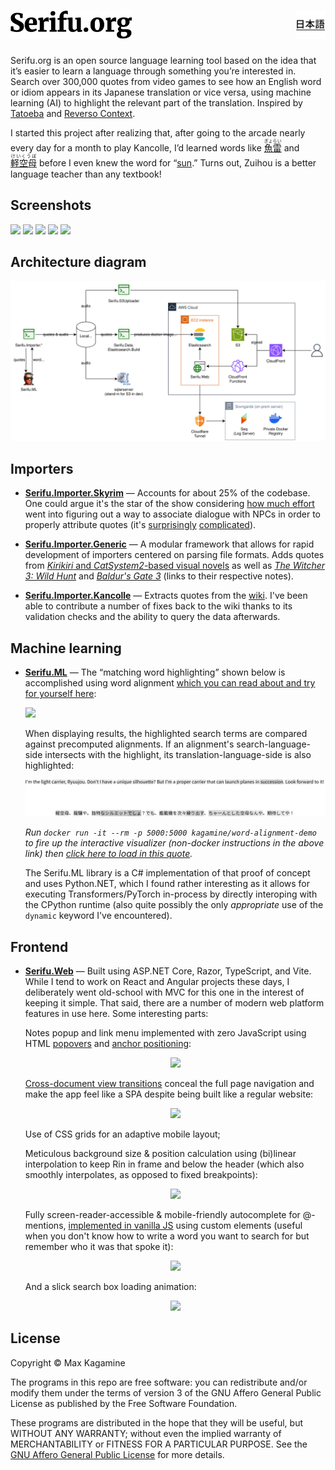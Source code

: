 <h1>
  <a href="README.ja.md"><img src=".github/images/nav-japanese.svg" height="45" alt="日本語" align="right" /></a>
  <a href="https://serifu.org"><img src=".github/images/serifu-light-dark.svg" height="45" alt="Serifu.org" /></a>
</h1>

Serifu.org is an open source language learning tool based on the idea that it’s easier to learn a language through something you’re interested in. Search over 300,000 quotes from video games to see how an English word or idiom appears in its Japanese translation or vice versa, using machine learning (AI) to highlight the relevant part of the translation. Inspired by [Tatoeba](https://tatoeba.org/en) and [Reverso Context](https://context.reverso.net/translation/).

I started this project after realizing that, after going to the arcade nearly every day for a month to play Kancolle, I’d learned words like [<ruby>魚雷<rp>（</rp><rt>ぎょらい</rt><rp>）</rp></ruby>](https://serifu.org/translate/%E9%AD%9A%E9%9B%B7) and [<ruby>軽空母<rp>（</rp><rt>けいくうぼ</rt><rp>）</rp></ruby>](https://serifu.org/translate/%E8%BB%BD%E7%A9%BA%E6%AF%8D) before I even knew the word for “[sun](https://serifu.org/translate/concentrated%20power%20of%20the%20sun).” Turns out, Zuihou is a better language teacher than any textbook!

## Screenshots

<a href="https://github.com/maxkagamine/Serifu.org/raw/refs/heads/master/.github/images/screenshots/home-en_desktop@1.5x.avif"><img src=".github/images/screenshots/home-en_desktop@1.5x_thumb.avif" height="180" /></a>
<a href="https://github.com/maxkagamine/Serifu.org/raw/refs/heads/master/.github/images/screenshots/about-en_desktop-full@1.5x.avif"><img src=".github/images/screenshots/about-en_desktop-full@1.5x_thumb.avif" height="180" /></a>
<a href="https://github.com/maxkagamine/Serifu.org/raw/refs/heads/master/.github/images/screenshots/results-zuihou-en_desktop@1.5x.avif"><img src=".github/images/screenshots/results-zuihou-en_desktop@1.5x_thumb.avif" height="180" /></a>
<a href="https://github.com/maxkagamine/Serifu.org/raw/refs/heads/master/.github/images/screenshots/results-haru_mobile@2x.avif"><img src=".github/images/screenshots/results-haru_mobile@2x_thumb.avif" height="180" /></a>
<a href="https://github.com/maxkagamine/Serifu.org/raw/refs/heads/master/.github/images/screenshots/error-500-en_desktop@1.5x.avif"><img src=".github/images/screenshots/error-500-en_desktop@1.5x_thumb.avif" height="180" /></a>

## Architecture diagram

[![](.github/images/architecture-diagram-english.svg)](https://cdn.jsdelivr.net/gh/maxkagamine/Serifu.org/.github/images/architecture-diagram-english.svg)

## Importers

- [**Serifu.Importer.Skyrim**](./Serifu.Importer.Skyrim) — Accounts for about 25% of the codebase. One could argue it's the star of the show considering [how much effort](./Serifu.Importer.Skyrim/README.md) went into figuring out a way to associate dialogue with NPCs in order to properly attribute quotes (it's [surprisingly](./Serifu.Importer.Skyrim/SkyrimImporter.cs) [complicated](./Serifu.Importer.Skyrim/Resolvers/ConditionsResolver.cs)).

- [**Serifu.Importer.Generic**](./Serifu.Importer.Generic) — A modular framework that allows for rapid development of importers centered on parsing file formats. Adds quotes from [_Kirikiri_ and _CatSystem2_-based visual novels](./Serifu.Importer.Generic/README.md) as well as [_The Witcher 3: Wild Hunt_](./Serifu.Importer.Generic/README_WITCHER.md) and [_Baldur's Gate 3_](./Serifu.Importer.Generic/README_BG3.md) (links to their respective notes).

- [**Serifu.Importer.Kancolle**](./Serifu.Importer.Kancolle) — Extracts quotes from the [wiki](https://en.kancollewiki.net/Kancolle_Wiki). I've been able to contribute a number of fixes back to the wiki thanks to its validation checks and the ability to query the data afterwards.

## Machine learning

- [**Serifu.ML**](./Serifu.ML) — The “matching word highlighting” shown below is accomplished using word alignment [which you can read about and try for yourself here](https://github.com/maxkagamine/word-alignment-demo#readme):

  [![](.github/images/ryuujou-english.avif)](https://github.com/maxkagamine/Serifu.org/raw/refs/heads/master/.github/images/ryuujou-english.avif)

  When displaying results, the highlighted search terms are compared against precomputed alignments. If an alignment's search-language-side intersects with the highlight, its translation-language-side is also highlighted:

  [![](.github/images/ryuujou-alignment-light-dark.svg)](https://github.com/maxkagamine/Serifu.org/raw/refs/heads/master/.github/images/ryuujou-alignment-light-dark.svg)

  _Run `docker run -it --rm -p 5000:5000 kagamine/word-alignment-demo` to fire up the interactive visualizer (non-docker instructions in the above link) then [click here to load in this quote](http://localhost:5000/#from=I%27m+the+light+carrier%2C+Ryuujou.+Don%27t+I+have+a+unique+silhouette%3F+But+I%27m+a+proper+carrier+that+can+launch+planes+in+succession.+Look+forward+to+it%21&to=%E8%BB%BD%E7%A9%BA%E6%AF%8D%E3%80%81%E9%BE%8D%E9%A9%A4%E3%82%84%E3%80%82%E7%8B%AC%E7%89%B9%E3%81%AA%E3%82%B7%E3%83%AB%E3%82%A8%E3%83%83%E3%83%88%E3%81%A7%E3%81%97%E3%82%87%EF%BC%9F%E3%81%A7%E3%82%82%E3%80%81%E8%89%A6%E8%BC%89%E6%A9%9F%E3%82%92%E6%AC%A1%E3%80%85%E7%B9%B0%E3%82%8A%E5%87%BA%E3%81%99%E3%80%81%E3%81%A1%E3%82%83%E3%83%BC%E3%82%93%E3%81%A8%E3%81%97%E3%81%9F%E7%A9%BA%E6%AF%8D%E3%81%AA%E3%82%93%E3%82%84%E3%80%82%E6%9C%9F%E5%BE%85%E3%81%97%E3%81%A6%E3%82%84%EF%BC%81&result=CAANAAAAAQAOABUAAQADABcAHgAEAAYAIAAlAAoAEwAmACwAEAATAC8ANQAIABMANgBAAAoAEwBCAEUAFAAWAEYASQArAC4ATABSACIAKQBTAFoAKQArAGAAYwAdACEAZABxABcAGgByAH8AGwAhAHUAfwAiACkAgQCNAC8ANAA%3D&wspThreshold=0.1&wspSymmetric=true&wspSymmetricMode=OR&awesomeModel=bert-base-multilingual-cased&dark=true&palette=material)._

  The Serifu.ML library is a C# implementation of that proof of concept and uses Python.NET, which I found rather interesting as it allows for executing Transformers/PyTorch in-process by directly interoping with the CPython runtime (also quite possibly the only _appropriate_ use of the `dynamic` keyword I've encountered).

## Frontend

- [**Serifu.Web**](./Serifu.Web) — Built using ASP.NET Core, Razor, TypeScript, and Vite. While I tend to work on React and Angular projects these days, I deliberately went old-school with MVC for this one in the interest of keeping it simple. That said, there are a number of modern web platform features in use here. Some interesting parts:

  Notes popup and link menu implemented with zero JavaScript using HTML [popovers](https://developer.mozilla.org/en-US/docs/Web/API/Popover_API) and [anchor positioning](https://developer.mozilla.org/en-US/docs/Web/CSS/CSS_anchor_positioning/Using):

  <p align="center"><a href="https://github.com/maxkagamine/Serifu.org/raw/refs/heads/master/.github/images/popovers.avif"><img src=".github/images/popovers.avif" height="300" /></a></p>

  [Cross-document view transitions](https://developer.chrome.com/docs/web-platform/view-transitions/cross-document) conceal the full page navigation and make the app feel like a SPA despite being built like a regular website:

  <p align="center"><a href="https://github.com/maxkagamine/Serifu.org/raw/refs/heads/master/.github/images/view-transitions.avif"><img src=".github/images/view-transitions.avif" height="300" /></a></p>

  Use of CSS grids for an adaptive mobile layout;

  Meticulous background size & position calculation using (bi)linear interpolation to keep Rin in frame and below the header (which also smoothly interpolates, as opposed to fixed breakpoints):

  <p align="center"><a href="https://github.com/maxkagamine/Serifu.org/raw/refs/heads/master/.github/images/background-size-and-position-calculation.avif"><img src=".github/images/background-size-and-position-calculation.avif" /></a></p>

  Fully screen-reader-accessible & mobile-friendly autocomplete for @-mentions, [implemented in vanilla JS](Serifu.Web/Assets/autocomplete.ts) using custom elements (useful when you don't know how to write a word you want to search for but remember who it was that spoke it):

  <p align="center"><a href="https://github.com/maxkagamine/Serifu.org/raw/refs/heads/master/.github/images/autocomplete.avif"><img src=".github/images/autocomplete.avif" /></a></p>

  And a slick search box loading animation:

  <p align="center"><a href="https://github.com/maxkagamine/Serifu.org/raw/refs/heads/master/.github/images/search-box-loading-animation.avif"><img src=".github/images/search-box-loading-animation.avif" /></a></p>

## License

Copyright © Max Kagamine

The programs in this repo are free software: you can redistribute and/or modify them under the terms of version 3 of the GNU Affero General Public License as published by the Free Software Foundation.

These programs are distributed in the hope that they will be useful, but WITHOUT ANY WARRANTY; without even the implied warranty of MERCHANTABILITY or FITNESS FOR A PARTICULAR PURPOSE. See the [GNU Affero General Public License](LICENSE.txt) for more details.
